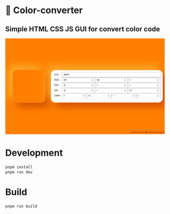 # 🎨 Color-converter
## Simple HTML CSS JS GUI for convert color code

![Screenshot.png](Screenshot.png)

# Development

```
pnpm install
pnpm run dev
```

# Build

```
pnpm run build
```
